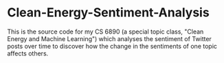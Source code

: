 # Clean-Energy-Sentiment-Analysis

This is the source code for my CS 6890 (a special topic class, "Clean Energy and Machine Learning") which analyses the sentiment of Twitter posts over time to discover how the change in the sentiments of one topic affects others.
